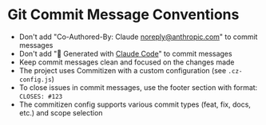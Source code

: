 # Git Commit Message Conventions

- Don't add "Co-Authored-By: Claude <noreply@anthropic.com>" to commit messages
- Don't add "🤖 Generated with [Claude Code](https://claude.ai/code)" to commit messages
- Keep commit messages clean and focused on the changes made
- The project uses Commitizen with a custom configuration (see `.cz-config.js`)
- To close issues in commit messages, use the footer section with format: `CLOSES: #123`
- The commitizen config supports various commit types (feat, fix, docs, etc.) and scope selection